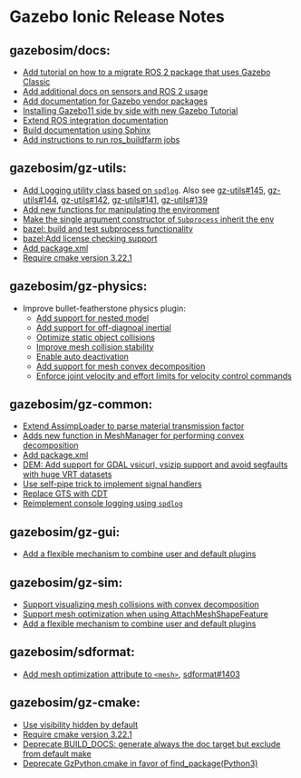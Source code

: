 # Gazebo Ionic Release Notes

## gazebosim/docs:

- [Add tutorial on how to a migrate ROS 2 package that uses Gazebo Classic](https://github.com/gazebosim/docs/pull/425)
- [Add additional docs on sensors and ROS 2 usage](https://github.com/gazebosim/docs/pull/433)
- [Add documentation for Gazebo vendor packages](https://github.com/gazebosim/docs/pull/443)
- [Installing Gazebo11 side by side with new Gazebo Tutorial](https://github.com/gazebosim/docs/pull/438)
- [Extend ROS integration documentation](https://github.com/gazebosim/docs/pull/448)
- [Build documentation using Sphinx](https://github.com/gazebosim/docs/pull/441)
- [Add instructions to run ros_buildfarm jobs](https://github.com/gazebosim/docs/pull/477)

## gazebosim/gz-utils:

- [Add Logging utility class based on `spdlog`](https://github.com/gazebosim/gz-utils/pull/134).
  Also see [gz-utils#145](https://github.com/gazebosim/gz-utils/pull/145),
  [gz-utils#144](https://github.com/gazebosim/gz-utils/pull/144),
  [gz-utils#142](https://github.com/gazebosim/gz-utils/pull/142),
  [gz-utils#141](https://github.com/gazebosim/gz-utils/pull/141),
  [gz-utils#139](https://github.com/gazebosim/gz-utils/pull/139)
- [Add new functions for manipulating the environment](https://github.com/gazebosim/gz-utils/pull/114)
- [Make the single argument constructor of `Subprocess` inherit the env](https://github.com/gazebosim/gz-utils/pull/113)
- [bazel: build and test subprocess functionality](https://github.com/gazebosim/gz-utils/pull/123)
- [bazel:Add license checking support](https://github.com/gazebosim/gz-utils/pull/108)
- [Add package.xml](https://github.com/gazebosim/gz-utils/pull/125)
- [Require cmake version 3.22.1](https://github.com/gazebosim/gz-utils/pull/132)

## gazebosim/gz-physics:

- Improve bullet-featherstone physics plugin:
  - [Add support for nested model](https://github.com/gazebosim/gz-physics/pull/574)
  - [Add support for off-diagnoal inertial](https://github.com/gazebosim/gz-physics/pull/574)
  - [Optimize static object collisions](https://github.com/gazebosim/gz-physics/pull/611)
  - [Improve mesh collision stability](https://github.com/gazebosim/gz-physics/pull/600)
  - [Enable auto deactivation](https://github.com/gazebosim/gz-physics/pull/630)
  - [Add support for mesh convex decomposition](https://github.com/gazebosim/gz-physics/pull/606)
  - [Enforce joint velocity and effort limits for velocity control commands](https://github.com/gazebosim/gz-physics/pull/658)

## gazebosim/gz-common:

- [Extend AssimpLoader to parse material transmission factor](https://github.com/gazebosim/gz-common/pull/577)
- [Adds new function in MeshManager for performing convex decomposition](https://github.com/gazebosim/gz-common/pull/585)
- [Add package.xml](https://github.com/gazebosim/gz-common/pull/587)
- [DEM: Add support for GDAL vsicurl, vsizip support and avoid segfaults with huge VRT datasets](https://github.com/gazebosim/gz-common/pull/597)
- [Use self-pipe trick to implement signal handlers](https://github.com/gazebosim/gz-common/pull/618)
- [Replace GTS with CDT](https://github.com/gazebosim/gz-common/pull/617)
- [Reimplement console logging using `spdlog`](https://github.com/gazebosim/gz-common/pull/615)

## gazebosim/gz-gui:

- [Add a flexible mechanism to combine user and default plugins](https://github.com/gazebosim/gz-gui/pull/631)

## gazebosim/gz-sim:

- [Support visualizing mesh collisions with convex decomposition](https://github.com/gazebosim/gz-sim/pull/2352)
- [Support mesh optimization when using AttachMeshShapeFeature](https://github.com/gazebosim/gz-sim/pull/2417)
- [Add a flexible mechanism to combine user and default plugins](https://github.com/gazebosim/gz-sim/pull/2497)

## gazebosim/sdformat:

- [Add mesh optimization attribute to `<mesh>`](https://github.com/gazebosim/sdformat/pull/1382), [sdformat#1403](https://github.com/gazebosim/sdformat/pull/1403)

## gazebosim/gz-cmake:

- [Use visibility hidden by default](https://github.com/gazebosim/gz-cmake/pull/392)
- [Require cmake version 3.22.1](https://github.com/gazebosim/gz-cmake/pull/396)
- [Deprecate BUILD_DOCS: generate always the doc target but exclude from default make](https://github.com/gazebosim/gz-cmake/pull/434)
- [Deprecate GzPython.cmake in favor of find_package(Python3)](https://github.com/gazebosim/gz-cmake/pull/431)
